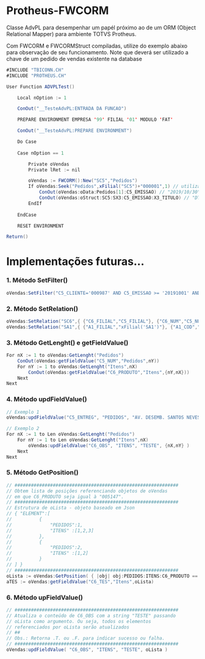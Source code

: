 # Protheus-FWCORM
Classe AdvPL para desempenhar um papél próximo ao de um ORM (Object Relational Mapper) para ambiente TOTVS Protheus.

Com FWCORM e FWCORMStruct compiladas, utilize do exemplo abaixo para observação de seu funcionamento. Note que deverá ser utilizado a chave de um pedido de vendas existente na database

```java
#INCLUDE "TBICONN.CH"
#INCLUDE "PROTHEUS.CH"

User Function ADVPLTest()

	Local nOption := 1

	ConOut("__TesteAdvPL:ENTRADA DA FUNCAO")

	PREPARE ENVIRONMENT EMPRESA '99' FILIAL '01' MODULO 'FAT'

	ConOut("__TesteAdvPL:PREPARE ENVIRONMENT")

	Do Case
	
	Case nOption == 1

		Private oVendas
		Private lRet := nil

		oVendas := FWCORM():New("SC5","Pedidos")
		If oVendas:Seek("Pedidos",xFilial("SC5")+"000001",1) // utilizar um pedido válido na database!!
			ConOut(oVendas:oData:Pedidos[1]:C5_EMISSAO) // "2019/10/30"
			ConOut(oVendas:oStruct:SC5:SX3:C5_EMISSAO:X3_TITULO) // "DT Emissao"
		EndIf
		
	EndCase

	RESET ENVIRONMENT

Return()
```
# Implementações futuras...
### 1. Método SetFilter() 
```java
oVendas:SetFilter("C5_CLIENTE='000987' AND C5_EMISSAO >= '20191001' AND C6_PRODUTO <> '000321'" )
```
### 2. Método SetRelation() 
```java
oVendas:SetRelation("SC6",{ {"C6_FILIAL","C5_FILIAL"}, {"C6_NUM","C5_NUM"} },"Itens")
oVendas:SetRelation("SA1",{ {"A1_FILIAL","xFilial('SA1')"}, {"A1_COD","C5_CLIENTE"}, {"A1_LOJA","C5_LOJACLI"} },"Cliente")
```
### 3. Método GetLenght() e getFieldValue() 
```java
For nX := 1 to oVendas:GetLenght("Pedidos")
	ConOut(oVendas:getFieldValue("C5_NUM","Pedidos",nY))
	For nY := 1 to oVendas:GetLenght("Itens",nX)
		ConOut(oVendas:getFieldValue("C6_PRODUTO","Itens",{nY,nX}))
	Next
Next
```
### 4. Método updFieldValue() 
```java
// Exemplo 1
oVendas:updFieldValue("C5_ENTREG", "PEDIDOS", "AV. DESEMB. SANTOS NEVES, 748", 123 )

// Exemplo 2
For nX := 1 to Len oVendas:GetLenght("Pedidos")
	For nY := 1 to Len oVendas:GetLenght("Itens",nX)
		oVendas:updFieldValue("C6_OBS", "ITENS", "TESTE", {nX,nY} )
	Next
Next

```
### 5. Método GetPosition() 
```java
// ############################################################
// Obtem lista de posições referenciando objetos de oVendas
// em que C6_PRODUTO seja igual à "005147".
// ############################################################
// Estrutura de oLista - objeto baseado em Json
// { "ELEMENT":[
//			{
//				"PEDIDOS":1,
//				"ITENS" :[1,2,3]
//			},
//			{
//				"PEDIDOS":2,
//				"ITENS" :[1,2]
//			}
// ] }
// ############################################################
oLista := oVendas:GetPosition( { |obj| obj:PEDIDOS:ITENS:C6_PRODUTO == "005147" } )
aTES := oVendas:getFieldValue("C6_TES","Itens",oLista)
```
### 6. Método upFieldValue() 
```java
// ############################################################
// Atualiza o conteúdo de C6_OBS com a string "TESTE" passando
// oLista como argumento. Ou seja, todos os elementos
// referenciados por oLista serão atualizados
// ##
// Obs.: Retorna .T. ou .F. para indicar sucesso ou falha.
// ############################################################
oVendas:updFieldValue( "C6_OBS", "ITENS", "TESTE", oLista )
```
